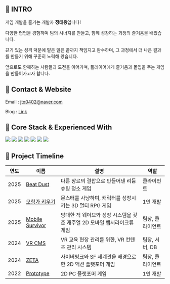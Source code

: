 ## 📌 INTRO
게임 개발을 즐기는 개발자 **정태웅**입니다!

다양한 협업을 경험하며 팀의 시너지를 만들고, 함께 성장하는 과정의 즐거움을 배웠습니다.

끈기 있는 성격 덕분에 맡은 일은 끝까지 책임지고 완수하며, 그 과정에서 더 나은 결과를 만들기 위해 꾸준히 노력해 왔습니다. 

앞으로도 함께하는 사람들과 도전을 이어가며, 플레이어에게 즐거움과 몰입을 주는 게임을 만들어가고자 합니다.
 
 
## 📌 Contact & Website
Email : jto0402@naver.com

Blog : [Link](https://tae-woong.tistory.com/)
 
## 📌 Core Stack & Experienced With  
<p>
  <img src="https://img.shields.io/badge/Unity-000000?style=for-the-badge&logo=unity&logoColor=white"/>
  <img src="https://img.shields.io/badge/C%23-239120?style=for-the-badge&logo=c-sharp&logoColor=white"/>
  <img src="https://img.shields.io/badge/C++-00599C?style=for-the-badge&logo=c%2B%2B&logoColor=white"/>
  <img src="https://img.shields.io/badge/C-00599C?style=for-the-badge&logo=c&logoColor=white"/>
  <img src="https://img.shields.io/badge/TCP%20Socket-333333?style=for-the-badge&logo=socketdotio&logoColor=white"/>
  <img src="https://img.shields.io/badge/Firebase-FFCA28?style=for-the-badge&logo=firebase&logoColor=white"/>
  <img src="https://img.shields.io/badge/Photon-3498DB?style=for-the-badge&logo=photon&logoColor=white"/>
</p>
 
 
## 📌 Project Timeline
| 연도 | 이름 | 설명 | 역할 |
|------|----------|------|------|
| 2025 | [Beat Dust](https://github.com/gunwonpark/RythmCleaner) | 다른 장르의 결합으로 만들어낸 리듬 슈팅 청소 게임 | 클라이언트 |
| 2025 | [모험가 키우기](https://github.com/JeongTaeWoong99/3D_RPG_Client) | 몬스터를 사냥하며, 캐릭터를 성장시키는 3D 멀티 RPG 게임 | 1인 개발 |
| 2025 | [Mobile Survivor](https://github.com/JeongTaeWoong99/Mobile_Survivor) | 방대한 적 웨이브와 성장 시스템을 갖춘 캐주얼 2D 모바일 뱀서라이크류 게임 | 팀장, 클라이언트 |
| 2024 | [VR CMS](https://github.com/JeongTaeWoong99/VR_CMS) | VR 교육 현장 관리를 위한, VR 컨텐츠 관리 시스템 | 팀장, 서버, DB |
| 2024 | [ZETA](https://github.com/JeongTaeWoong99/ZETA) | 사이버펑크와 SF 세계관을 배경으로 한 2D 액션 플랫포머 게임 | 팀장, 클라이언트 |
| 2022 | [Prototype](https://github.com/JeongTaeWoong99/Prototype) | 2D PC 플랫포머 게임 | 1인 개발 |

